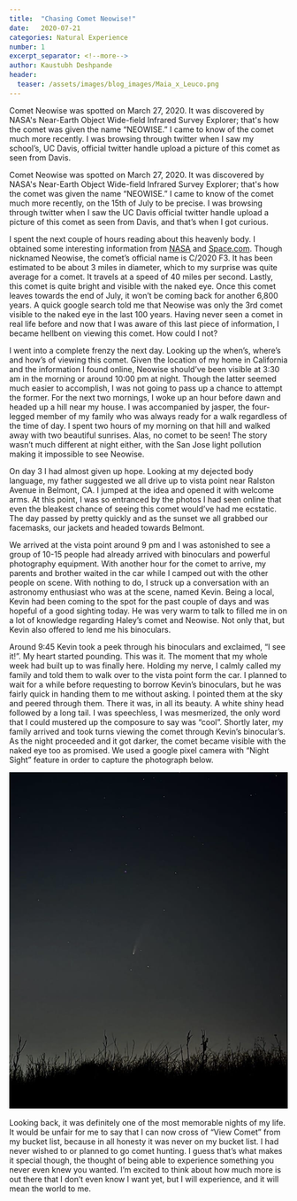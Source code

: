 ```yaml
---
title:  "Chasing Comet Neowise!"
date:   2020-07-21
categories: Natural Experience
number: 1
excerpt_separator: <!--more-->
author: Kaustubh Deshpande
header:
  teaser: /assets/images/blog_images/Maia_x_Leuco.png
---
```


Comet Neowise was spotted on March 27, 2020. It was discovered by NASA's Near-Earth Object Wide-field Infrared Survey Explorer; that's how the comet was given the name “NEOWISE.” I came to know of the comet much more recently. I was browsing through twitter when I saw my school’s, UC Davis, official twitter handle upload a picture of this comet as seen from Davis. 

Comet Neowise was spotted on March 27, 2020. It was discovered by NASA's Near-Earth Object Wide-field Infrared Survey Explorer; that's how the comet was given the name “NEOWISE.” I came to know of the comet much more recently, on the 15th of July to be precise. I was browsing through twitter when I saw the UC Davis official twitter handle upload a picture of this comet as seen from Davis, and that’s when I got curious.

I spent the next couple of hours reading about this heavenly body. I obtained some interesting information from [NASA]( https://www.nasa.gov/feature/how-to-see-comet-neowise) and [Space.com]( https://www.space.com/comet-neowise-strange-facts.html). Though nicknamed Neowise, the comet’s official name is C/2020 F3. It has been estimated to be about 3 miles in diameter, which to my surprise was quite average for a comet. It travels at a speed of 40 miles per second. Lastly, this comet is quite bright and visible with the naked eye. Once this comet leaves towards the end of July, it won’t be coming back for another 6,800 years.  A quick google search told me that Neowise was only the 3rd comet visible to the naked eye in the last 100 years. Having never seen a comet in real life before and now that I was aware of this last piece of information, I became hellbent on viewing this comet. How could I not? 

I went into a complete frenzy the next day. Looking up the when’s, where’s and how’s of viewing this comet. Given the location of my home in California and the information I found online, Neowise should’ve been visible at 3:30 am in the morning or around 10:00 pm at night. Though the latter seemed much easier to accomplish, I was not going to pass up a chance to attempt the former. For the next two mornings, I woke up an hour before dawn and headed up a hill near my house. I was accompanied by jasper, the four-legged member of my family who was always ready for a walk regardless of the time of day. I spent two hours of my morning on that hill and walked away with two beautiful sunrises. Alas, no comet to be seen! The story wasn’t much different at night either, with the San Jose light pollution making it impossible to see Neowise. 

On day 3 I had almost given up hope. Looking at my dejected body language, my father suggested we all drive up to vista point near Ralston Avenue in Belmont, CA. I jumped at the idea and opened it with welcome arms. At this point, I was so entranced by the photos I had seen online that even the bleakest chance of seeing this comet would’ve had me ecstatic. The day passed by pretty quickly and as the sunset we all grabbed our facemasks, our jackets and headed towards Belmont. 

We arrived at the vista point around 9 pm and I was astonished to see a group of 10-15 people had already arrived with binoculars and powerful photography equipment. With another hour for the comet to arrive, my parents and brother waited in the car while I camped out with the other people on scene. With nothing to do, I struck up a conversation with an astronomy enthusiast who was at the scene, named Kevin. Being a local, Kevin had been coming to the spot for the past couple of days and was hopeful of a good sighting today. He was very warm to talk to filled me in on a lot of knowledge regarding Haley’s comet and Neowise. Not only that, but Kevin also offered to lend me his binoculars. 

Around 9:45 Kevin took a peek through his binoculars and exclaimed, “I see it!”. My heart started pounding. This was it. The moment that my whole week had built up to was finally here. Holding my nerve, I calmly called my family and told them to walk over to the vista point form the car. I planned to wait for a while before requesting to borrow Kevin’s binoculars, but he was fairly quick in handing them to me without asking. I pointed them at the sky and peered through them.  There it was, in all its beauty. A white shiny head followed by a long tail. I was speechless, I was mesmerized, the only word that I could mustered up the composure to say was “cool”. Shortly later, my family arrived and took turns viewing the comet through Kevin’s binocular’s. As the night proceeded and it got darker, the comet became visible with the naked eye too as promised. We used a google pixel camera with “Night Sight” feature in order to capture the photograph below. 

<!--more -->
![Comet_Neowise](/assets/images/blog_images/neowise_clipped.png)



Looking back, it was definitely one of the most memorable nights of my life. It would be unfair for me to say that I can now cross of “View Comet” from my bucket list, because in all honesty it was never on my bucket list. I had never wished to or planned to go comet hunting. I guess that’s what makes it special though, the thought of being able to experience something you never even knew you wanted. I’m excited to think about how much more is out there that I don’t even know I want yet, but I will experience, and it will mean the world to me. 


